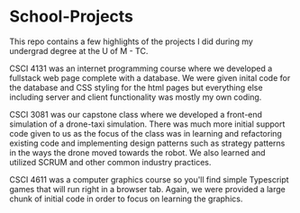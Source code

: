 # School-Projects

This repo contains a few highlights of the projects I did during my undergrad degree at the U of M - TC.

CSCI 4131 was an internet programming course where we developed a fullstack web page complete with a database. 
We were given inital code for the database and CSS styling for the html pages but everything else including server and client
functionality was mostly my own coding.

CSCI 3081 was our capstone class where we developed a front-end simulation of a drone-taxi simulation. There was much
more initial support code given to us as the focus of the class was in learning and refactoring existing code and implementing
design patterns such as strategy patterns in the ways the drone moved towards the robot. We also learned and utilized SCRUM and other common industry practices.

CSCI 4611 was a computer graphics course so you'll find simple Typescript games that will run right in a browser tab. Again, we were provided
a large chunk of initial code in order to focus on learning the graphics.


